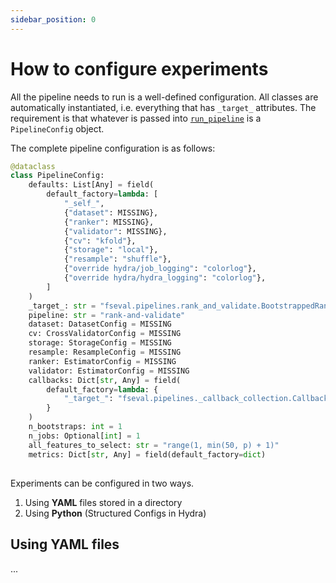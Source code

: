 ```yaml
---
sidebar_position: 0
---
```


# How to configure experiments
All the pipeline needs to run is a well-defined configuration. All classes are automatically instantiated, i.e. everything that has `_target_` attributes. The requirement is that whatever is passed into [`run_pipeline`](/docs/running-experiments/) is a `PipelineConfig` object.

The complete pipeline configuration is as follows:

```python
@dataclass
class PipelineConfig:
    defaults: List[Any] = field(
        default_factory=lambda: [
            "_self_",
            {"dataset": MISSING},
            {"ranker": MISSING},
            {"validator": MISSING},
            {"cv": "kfold"},
            {"storage": "local"},
            {"resample": "shuffle"},
            {"override hydra/job_logging": "colorlog"},
            {"override hydra/hydra_logging": "colorlog"},
        ]
    )
    _target_: str = "fseval.pipelines.rank_and_validate.BootstrappedRankAndValidate"
    pipeline: str = "rank-and-validate"
    dataset: DatasetConfig = MISSING
    cv: CrossValidatorConfig = MISSING
    storage: StorageConfig = MISSING
    resample: ResampleConfig = MISSING
    ranker: EstimatorConfig = MISSING
    validator: EstimatorConfig = MISSING
    callbacks: Dict[str, Any] = field(
        default_factory=lambda: {
            "_target_": "fseval.pipelines._callback_collection.CallbackCollection"
        }
    )
    n_bootstraps: int = 1
    n_jobs: Optional[int] = 1
    all_features_to_select: str = "range(1, min(50, p) + 1)"
    metrics: Dict[str, Any] = field(default_factory=dict)
```

## 
Experiments can be configured in two ways.

1. Using **YAML** files stored in a directory
2. Using **Python** (Structured Configs in Hydra)

## Using YAML files
...